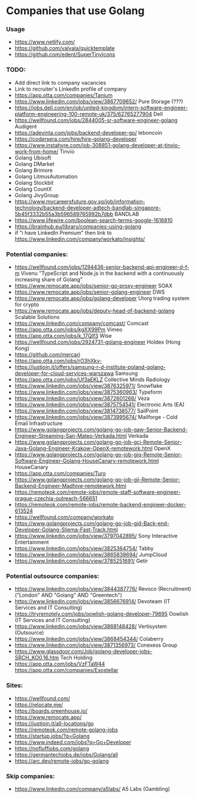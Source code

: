 # Companies that use Golang

### Usage
- https://www.netlify.com/
- https://github.com/valyala/quicktemplate
- https://github.com/edent/SuperTinyIcons

### TODO:
- Add direct link to company vacancies
- Link to recruiter's LinkedIn profile of company
- https://app.otta.com/companies/Tanium
- https://www.linkedin.com/jobs/view/3867709652/ Pure Storage (???)
- https://jobs.dell.com/en/job/united-kingdom/intern-software-engineer-platform-engineering-100-remote-uk/375/62765277904 Dell
- https://wellfound.com/jobs/2844005-sr-software-engineer-golang Audigent
- https://adevinta.com/jobs/backend-developer-go/ leboncoin
- https://codersera.com/hire/hire-golang-developer
- https://www.instahyre.com/job-308851-golang-developer-at-tinvio-work-from-home/ Tinvio
- Golang Ubisoft
- Golang DMarket
- Golang Brimore
- Golang LitmusAutomation
- Golang Stockbit
- Golang CountX
- Golang JivyGroup
- https://www.mycareersfuture.gov.sg/job/information-technology/backend-developer-adtech-bandlab-singapore-5b45f3332b55a3b596589765992b7dbb BANDLAB
- https://www.lifewire.com/boolean-search-terms-google-1616810
- https://brainhub.eu/library/companies-using-golang
- if "i have LinkedIn Premium" then link to https://www.linkedin.com/company/workato/insights/

### Potential companies:
- https://wellfound.com/jobs/1294436-senior-backend-api-engineer-d-f-m Vivenu "TypeScript and Node.js in the backend with a continuously increasing share of Golang"
- https://www.remocate.app/jobs/senior-go-proxy-engineer SOAX
- https://www.remocate.app/jobs/senior-golang-engineer DWS
- https://www.remocate.app/jobs/golang-developer Utorg trading system for crypto
- https://www.remocate.app/jobs/deputy-head-of-backend-golang Scalable Solutions
- https://www.linkedin.com/company/comcast/ Comcast
- https://app.otta.com/jobs/kgXX99Pm Vimeo
- https://app.otta.com/jobs/k_17Qlf3 Wise
- https://wellfound.com/jobs/2924731-golang-engineer Holdex (Hong Kong)
- https://github.com/mercari
- https://app.otta.com/jobs/rO3hXkv-
- https://justjoin.it/offers/samsung-r-d-institute-poland-golang-developer-for-cloud-services-warszawa Samsung
- https://app.otta.com/jobs/Uf3aEKLZ Collective Minds Radiology
- https://www.linkedin.com/jobs/view/3876325971/ Snowflake
- https://www.linkedin.com/jobs/view/3875360963/ Typeform
- https://www.linkedin.com/jobs/view/3872601266/ Veza
- https://www.linkedin.com/jobs/view/3875754541/ Electronic Arts (EA)
- https://www.linkedin.com/jobs/view/3814738577/ SailPoint
- https://www.linkedin.com/jobs/view/3873995674/ Mailforge - Cold Email Infrastructure
- https://www.golangprojects.com/golang-go-job-gaw-Senior-Backend-Engineer-Streaming-San-Mateo-Verkada.html Verkada
- https://www.golangprojects.com/golang-go-job-gci-Remote-Senior-Java-Golang-Engineer-Krakow-OpenX-remotework.html OpenX
- https://www.golangprojects.com/golang-go-job-giq-Remote-Senior-Software-Engineer-Golang-HouseCanary-remotework.html HouseCanary
- https://app.otta.com/companies/Turo
- https://www.golangprojects.com/golang-go-job-gji-Remote-Senior-Backend-Engineer-Madhive-remotework.html
- https://remoteok.com/remote-jobs/remote-staff-software-engineer-prague-czechia-outreach-566651
- https://remoteok.com/remote-jobs/remote-backend-engineer-docker-613524
- https://wellfound.com/company/workato
- https://www.golangprojects.com/golang-go-job-gjd-Back-end-Developer-Golang-Sliema-Fast-Track.html
- https://www.linkedin.com/jobs/view/3797042895/ Sony Interactive Entertainment
- https://www.linkedin.com/jobs/view/3825364754/ Tabby
- https://www.linkedin.com/jobs/view/3865839694/ JumpCloud
- https://www.linkedin.com/jobs/view/3785251691/ Getir

### Potential outsource companies:
- https://www.linkedin.com/jobs/view/3844387776/ Revoco (Recruitment) ("London" AND "Golang" AND "Greentech")
- https://www.linkedin.com/jobs/view/3856676914/ Devoteam (IT Services and IT Consulting)
- https://tryremotely.com/jobs/oowlish-golang-developer-79695 Oowlish (IT Services and IT Consulting)
- https://www.linkedin.com/jobs/view/3868148428/ Vertisystem (Outsource)
- https://www.linkedin.com/jobs/view/3868454344/ Colaberry
- https://www.linkedin.com/jobs/view/3871356973/ Conexess Group
- https://www.glassdoor.com/Job/golang-developer-jobs-SRCH_KO0,16.htm Tech Holding
- https://app.otta.com/jobs/VzFTaW44 https://app.otta.com/companies/Exostellar

### Sites:
- https://wellfound.com/
- https://relocate.me/
- https://boards.greenhouse.io/
- https://www.remocate.app/
- https://justjoin.it/all-locations/go
- https://remoteok.com/remote-golang-jobs
- https://startup.jobs/?q=Golang
- https://www.indeed.com/jobs?q=Go+Developer
- https://nofluffjobs.com/golang
- https://germantechjobs.de/jobs/Golang/all
- https://arc.dev/remote-jobs/go-golang

### Skip companies:
- https://www.linkedin.com/company/a5labs/ A5 Labs (Gambling)
